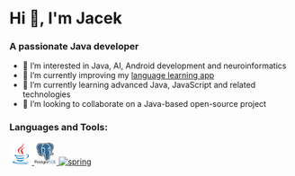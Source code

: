 # Hi 👋, I'm Jacek

### A passionate Java developer

- 👀 I’m interested in Java, AI, Android development and neuroinformatics
- 🔭 I’m currently improving my [language learning app](https://github.com/jacekode/lang-control)
- 🌱 I’m currently learning advanced Java, JavaScript and related technologies
- 💞️ I’m looking to collaborate on a Java-based open-source project

<h3 align="left">Languages and Tools:</h3>
<p align="left"> <a href="https://www.java.com" target="_blank" rel="noreferrer"> <img src="https://raw.githubusercontent.com/devicons/devicon/master/icons/java/java-original.svg" alt="java" width="40" height="40"/> </a> <a href="https://www.postgresql.org" target="_blank" rel="noreferrer"> <img src="https://raw.githubusercontent.com/devicons/devicon/master/icons/postgresql/postgresql-original-wordmark.svg" alt="postgresql" width="40" height="40"/> </a> <a href="https://spring.io/" target="_blank" rel="noreferrer"> <img src="https://www.vectorlogo.zone/logos/springio/springio-icon.svg" alt="spring" width="40" height="40"/> </a> </p>
